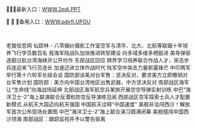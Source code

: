 <p>
	🏁🏁🏁最新入口：<a href="http://www.baidu.com/link?url=6MA2SWnO3Raqke39an_0PUxosM6ZrUGzi1BN9tNnlPW&wd">WWW.2pdi.PPT</a> 
	<p>
		🕍
🕍
🕍备用入口：<a href="http://www.baidu.com/link?url=6MA2SWnO3Raqke39an_0PUxosM6ZrUGzi1BN9tNnlPW&wd">WWW.pdirfj.UPOU</a> 
	</p>
	<p>
		<br />
	</p>
	<p>
		老狼信息网 仙踪林 - 八零婚纱摄影工作室空军与清华、北大、北航等联姻十年培养飞行学员数百名
我海军陆战队加快推进转型建设 向多域多维多栖挺进
美导弹驱逐舰过航台湾海峡并公开炒作 东部战区回应
跨界学习培养联合作战人才，突击步兵连迎来飞行员连长
加速迈进立体作战时代 陆军空中突击力量崭露锋芒
中印两军举行第十六轮军长级会谈
国防部谈美对台军售：坚决反对，要求美方立即撤销对台军售计划
国防部：美方向中国台湾地区出售武器，中方坚决反对
南部战区海军让“生命线”向海战场延伸
北部战区海军航空兵某旅开展空空导弹实射训练
中巴“海洋卫士-2”海上联演联合反潜和防空反导演练见闻
西部战区空军探索士兵人才配置新模式
从航天大国迈向航天强国 中国航天诠释“中国速度”
美舰非法闯西沙！解放军首次公布现场处置图
中巴“海洋卫士-2”海上联合演习圆满闭幕
美舰擅闯中国西沙领海 南部战区：跟踪监视并予以警告驱离
	</p>
